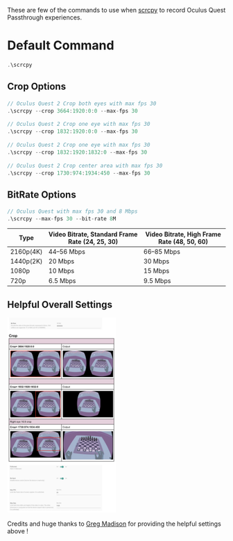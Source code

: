 These are few of the commands to use when [scrcpy](https://github.com/Genymobile/scrcpy) to record Oculus Quest Passthrough experiences.

# Default Command

```csharp
.\scrcpy
```

## Crop Options
```csharp
// Oculus Quest 2 Crop both eyes with max fps 30
.\scrcpy --crop 3664:1920:0:0 --max-fps 30
```

```csharp
// Oculus Quest 2 Crop one eye with max fps 30
.\scrcpy --crop 1832:1920:0:0 --max-fps 30
```

```csharp
// Oculus Quest 2 Crop one eye with max fps 30
.\scrcpy --crop 1832:1920:1832:0 --max-fps 30
```

```csharp
// Oculus Quest 2 Crop center area with max fps 30
.\scrcpy --crop 1730:974:1934:450 --max-fps 30
```

## BitRate Options

```csharp
// Oculus Quest with max fps 30 and 8 Mbps
.\scrcpy --max-fps 30 --bit-rate 8M
```

|Type|Video Bitrate, Standard Frame Rate (24, 25, 30)|Video Bitrate, High Frame Rate (48, 50, 60)|
|----|----|----|
|2160p(4K)|44–56 Mbps|66–85 Mbps|
|1440p(2K)|20 Mbps|30 Mbps|
|1080p|10 Mbps|15 Mbps|
|720p|6.5 Mbps|9.5 Mbps|

## Helpful Overall Settings
<img src="https://github.com/dilmerv/OculusPassthroughRecording/blob/master/images/settings.jpg" width="250">

Credits and huge thanks to [Greg Madison](https://twitter.com/GregMadison) for providing the helpful settings above !
